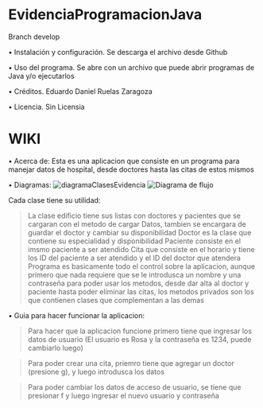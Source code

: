 # EvidenciaProgramacionJava
Branch develop

• Instalación y configuración.
  Se descarga el archivo desde Github
  
• Uso del programa.
  Se abre con un archivo que puede abrir programas de Java y/o ejecutarlos
  
• Créditos.
  Eduardo Daniel Ruelas Zaragoza
  
• Licencia.
  Sin Licensia

# WIKI
• Acerca de:
Esta es una aplicacion que consiste en un programa para manejar datos de hospital, desde doctores hasta las citas de estos mismos

• Diagramas: 
![diagramaClasesEvidencia](https://user-images.githubusercontent.com/81495787/203882449-436ec7e9-a5a2-4120-b27d-c99b85c867e9.png)
![Diagrama de flujo](https://user-images.githubusercontent.com/81495787/203882880-95b6a120-8371-4f63-8fd8-9d1be56758b9.png)

Cada clase tiene su utilidad:
>La clase edificio tiene sus listas con doctores y pacientes que se cargaran con el metodo de cargar Datos, tambien se encargara de guardar el doctor y cambiar su disponibilidad
>Doctor es la clase que contiene su especialidad y disponibilidad
>Paciente consiste en el imsmo paciente a ser atendido
>Cita que consiste en el horario y tiene los ID del paciente a ser atendido y el ID del doctor que atendera
>Programa es basicamente todo el control sobre la aplicacion, aunque primero que nada requiere que se le introdusca un nombre y una contraseña para poder usar los metodos, desde dar alta al doctor y paciente hasta poder eliminar las citas, los metodos privados son los que contienen clases que complementan a las demas

• Guia para hacer funcionar la aplicacion:
>Para hacer que la aplicacion funcione primero tiene que ingresar los datos de usuario (El usuario es Rosa y la contraseña es 1234, puede cambiarlo luego)

>Para poder crear una cita, priemro tiene que agregar un doctor (presione g), y luego introdusca los datos

>Para poder cambiar los datos de acceso de usuario, se tiene que presionar f y luego ingresar el nuevo usuario y contraseña














